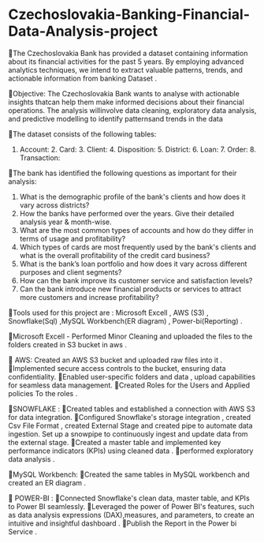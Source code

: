 # Czechoslovakia-Banking-Financial-Data-Analysis-project

🔷The Czechoslovakia Bank has provided a dataset containing information about its
financial activities for the past 5 years. By employing advanced analytics techniques, we intend to extract valuable patterns, trends, and actionable information from banking Dataset . 

🔷Objective:
The Czechoslovakia Bank wants to analyse  with actionable insights thatcan help them make informed decisions about their financial operations. The analysis willinvolve data cleaning, exploratory data analysis, and predictive modelling to identify patternsand trends in the data

🔷The dataset consists of the following tables:
1. Account: 2. Card: 3. Client: 4. Disposition: 5. District: 6. Loan: 7. Order: 8. Transaction:

🔷The bank has identified the following questions as important for their analysis:
1. What is the demographic profile of the bank's clients and how does it vary across
districts?
2. How the banks have performed over the years. Give their detailed analysis year &
month-wise.
3. What are the most common types of accounts and how do they differ in terms of usage
and profitability?
4. Which types of cards are most frequently used by the bank's clients and what is the
overall profitability of the credit card business?
5. What is the bank’s loan portfolio and how does it vary across different purposes and
client segments?
6. How can the bank improve its customer service and satisfaction levels?
7. Can the bank introduce new financial products or services to attract more customers and
increase profitability?


🔷Tools used for this project are : Microsoft Excell ,  AWS (S3) , Snowflake(Sql) ,MySQL Workbench(ER diagram) , Power-bi(Reporting) .

🔷Microsoft Excell - Performed Minor Cleaning and uploaded the files to the folders created in S3 bucket in aws .

🔷 AWS: Created an AWS S3 bucket and uploaded raw files into it .
 🔸Implemented secure access controls to the bucket, ensuring data confidentiality.
 🔸Enabled user-specific folders and data , upload capabilities for seamless data management.
 🔸Created Roles for the Users and Applied policies To the roles .

🔷SNOWFLAKE : 
 🔸Created tables and established a connection with AWS S3 for data integration. 
 🔸Configured Snowflake's storage integration , created Csv File Format , created External Stage  and created pipe to automate data ingestion. Set up a snowpipe to continuously ingest and update data from the external stage.
 🔸Created a master table and implemented key performance indicators (KPIs) using cleaned 
 data .
 🔸performed exploratory data analysis .

🔷MySQL Workbench: 
 🔸Created the same tables in MySQL workbench and created an ER diagram . 


🔷 POWER-BI : 🔸Connected Snowflake's clean data, master table, and KPIs to Power BI seamlessly. 
 🔸Leveraged the power of Power BI's features, such as data analysis expressions (DAX),measures, and parameters, to create an intuitive and insightful dashboard .
 🔸Publish the Report in the Power bi Service .
